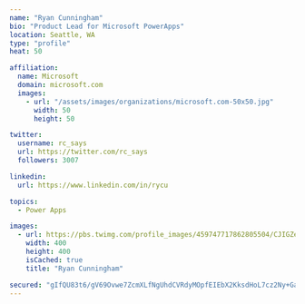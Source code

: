 ```yaml
---
name: "Ryan Cunningham"
bio: "Product Lead for Microsoft PowerApps"
location: Seattle, WA
type: "profile"
heat: 50

affiliation:
  name: Microsoft
  domain: microsoft.com
  images:
    - url: "/assets/images/organizations/microsoft.com-50x50.jpg"
      width: 50
      height: 50

twitter:
  username: rc_says
  url: https://twitter.com/rc_says
  followers: 3007

linkedin:
  url: https://www.linkedin.com/in/rycu

topics:
  - Power Apps

images:
  - url: https://pbs.twimg.com/profile_images/459747717862805504/CJIGZejd_400x400.png
    width: 400
    height: 400
    isCached: true
    title: "Ryan Cunningham"

secured: "gIfQU83t6/gV69Ovwe7ZcmXLfNgUhdCVRdyMOpfEIEbX2KksdHoL7cz2Ny+GadxVvUM9Ud4g17xSRgReh48Td0fwwAyV6a14prSTVOi+FLUmltSmvJnlxfAf230A0Oyi033JOylpcdN2T5ZZFcBTeuwK31CUUfixhNGdE63ll5XCn6lKIq9vyCQSW2x/W+tYYl9S6ymnUS4sJDaHWTFeqfmLahPqUyz9rm7YsZ8JPCx5NbGanTk+HusaplvZG/4s7v0viAARSfOvmR02iaEkrPv+s47AfvmvsqoD0n5Luv/XUd4/soyvOGaqVUsG9vBa5nA5FM+F6yKQ8GbApDrdzIprHftD93w/PWhrx9R5nQCFROZqDmcoNN9WotPLdC2jzpEbn2htholCXhJt0uSLAYbgmA6/roA6L/xhzw3K3j8=;4krTSpYz8DQjNt96+Ajg5Q=="
---
```


